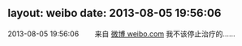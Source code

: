 layout: weibo
date: 2013-08-05 19:56:06
---
<meta name="referrer" content="no-referrer" />

2013-08-05 19:56:06  &nbsp;&nbsp;&nbsp;&nbsp;&nbsp;&nbsp; 来自 <a href="http://weibo.com/" rel="nofollow">微博 weibo.com</a>
我不该停止治疗的…… ​​​
